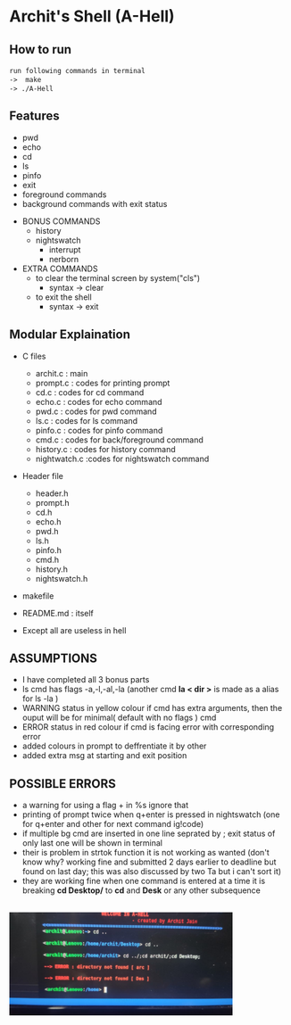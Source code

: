 # Archit's Shell (A-Hell)

## How to run
    run following commands in terminal
    ->  make
    -> ./A-Hell

## Features
+ pwd 
+ echo 
+ cd
+ ls
+ pinfo
+ exit
+ foreground commands
+ background commands with exit status
- BONUS COMMANDS
    + history
    + nightswatch
        + interrupt
        + nerborn
- EXTRA COMMANDS
    + to clear the terminal screen by system("cls")
        * syntax -> clear
    + to exit the shell
        * syntax -> exit

## Modular Explaination
+ C files
    + archit.c    : main 
    + prompt.c    : codes for printing prompt
    + cd.c        : codes for cd command
    + echo.c      : codes for echo command
    + pwd.c : codes for pwd command
    + ls.c : codes for ls command
    + pinfo.c : codes for pinfo command
    + cmd.c       : codes for back/foreground command 
    + history.c   : codes for history command 
    + nightwatch.c    :codes for nightswatch command


+ Header file
    + header.h
    + prompt.h
    + cd.h
    + echo.h
    + pwd.h
    + ls.h
    + pinfo.h
    + cmd.h
    + history.h
    + nightswatch.h
+ makefile   

+ README.md  : itself 
* Except all are useless in hell 

## ASSUMPTIONS
+ I have completed all 3 bonus parts 
+ ls cmd has flags -a,-l,-al,-la (another cmd **la < dir >** is made as a alias for ls -la )
+ WARNING status in yellow colour if cmd has extra arguments, then the ouput will be for minimal( default with no flags ) cmd
+ ERROR status in red colour if cmd is facing error with corresponding error 
+ added colours in prompt to deffrentiate it by other
+ added extra msg at starting and exit position

## POSSIBLE ERRORS
+ a warning for using a flag + in %s ignore that
+ printing of prompt twice when q+enter is pressed in nightswatch (one for q+enter and other for next command ig!code)
+ if multiple bg cmd are inserted in one line seprated by ; exit status of only last one will be shown in terminal 
+ their is problem in strtok function it is not working as wanted (don't know why? working fine and submitted 2 days earlier to deadline but found on last day; this was also discussed by two Ta but i can't sort it)
+ they are working fine when one command is entered at a time it is breaking **cd Desktop/** to **cd** and **Desk** or any other subsequence <br/><br/>
<img src="./sub.jpeg" width="400">
      


